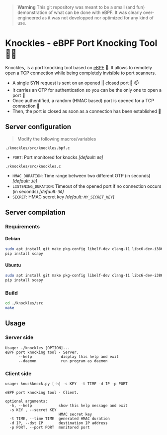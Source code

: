 > **Warning**
> This git repository was meant to be a small (and fun) demonstration of what can be done with eBPF. It was clearly over-engineered as it was not developped nor optimized for any kind of use.

# Knockles - eBPF Port Knocking Tool 🚪🐝

Knockles, is a port knocking tool based on [eBPF](https://ebpf.io/what-is-ebpf) 🐝.
It allows to remotely open a TCP connection while being completely invisible to port scanners.

- A single SYN request is sent on an opened || closed port 📨 📫
- It carries an OTP for authentication so you can be the only one to open a port 🔐 
- Once authentified, a random (HMAC based) port is opened for a TCP connection 🎲
- Then, the port is closed as soon as a connection has been established 🚪

## Server configuration

> Modify the following macros/variables

```
./knockles/src/knockles.bpf.c
```
- `PORT`: Port monitored for knocks *[default: `80`]*

```
./knockles/src/knockles.c
```
- `HMAC_DURATION`: Time range between two different OTP (in seconds) *[default: `30`]*
- `LISTENING_DURATION`: Timeout of the opened port if no connection occurs (in seconds) *[default: `30`]*
- `SECRET`: HMAC secret key *[default: `MY_SECRET_KEY`]*

## Server compilation

### Requirements

#### Debian

```bash
sudo apt install git make pkg-config libelf-dev clang-11 libc6-dev-i386 bpftool libssl-dev -y
pip install scapy
```

#### Ubuntu

```bash
sudo apt install git make pkg-config libelf-dev clang-11 libc6-dev-i386 linux-tools-common linux-tools-$(uname -r) libssl-dev -y
pip install scapy
```

### Build

```bash
cd ./knockles/src
make
```

## Usage

### Server side

```text
Usage: ./knockles [OPTION]...
eBPF port knocking tool - Server.
      --help             display this help and exit
      --daemon           run program as daemon
```

### Client side

```text
usage: knuckknock.py [-h] -s KEY  -t TIME -d IP -p PORT

eBPF port knocking tool - Client.

optional arguments:
  -h, --help            show this help message and exit
  -s KEY , --secret KEY 
                        HMAC secret key
  -t TIME, --time TIME  generated HMAC duration
  -d IP, --dst IP       destination IP address
  -p PORT, --port PORT  monitored port
```
